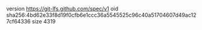 version https://git-lfs.github.com/spec/v1
oid sha256:4bd62e33f8d19f0cfb6e1ccc36a5545525c96c40a51704607d49ac127cf64336
size 4319

